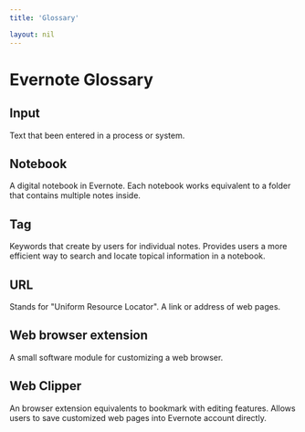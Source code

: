 ```yaml
---
title: 'Glossary'

layout: nil
---
```


# Evernote Glossary

## Input

Text that been entered in a process or system.

## Notebook

A digital notebook in Evernote. Each notebook works equivalent to a folder that contains multiple notes inside.

## Tag

Keywords that create by users for individual notes. Provides users a more efficient way to search and locate topical information in a notebook.

## URL

Stands for "Uniform Resource Locator". A link or address of web pages.

## Web browser extension

A small software module for customizing a web browser.

## Web Clipper

An browser extension equivalents to bookmark with editing features. Allows users to save customized web pages into Evernote account directly.

